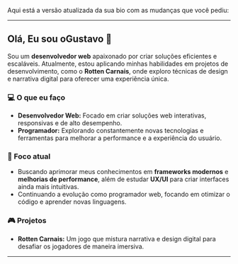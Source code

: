 Aqui está a versão atualizada da sua bio com as mudanças que você pediu:

---

## Olá, Eu sou oGustavo 👋  
Sou um **desenvolvedor web** apaixonado por criar soluções eficientes e escaláveis. Atualmente, estou aplicando minhas habilidades em projetos de desenvolvimento, como o **Rotten Carnais**, onde exploro técnicas de design e narrativa digital para oferecer uma experiência única.  

### 💻 O que eu faço  
- **Desenvolvedor Web:** Focado em criar soluções web interativas, responsivas e de alto desempenho.  
- **Programador:** Explorando constantemente novas tecnologias e ferramentas para melhorar a performance e a experiência do usuário.  

### 🌟 Foco atual  
- Buscando aprimorar meus conhecimentos em **frameworks modernos** e **melhorias de performance**, além de estudar **UX/UI** para criar interfaces ainda mais intuitivas.  
- Continuando a evolução como programador web, focando em otimizar o código e aprender novas linguagens.  

### 🎮 Projetos  
- **Rotten Carnais:** Um jogo que mistura narrativa e design digital para desafiar os jogadores de maneira imersiva.

---


